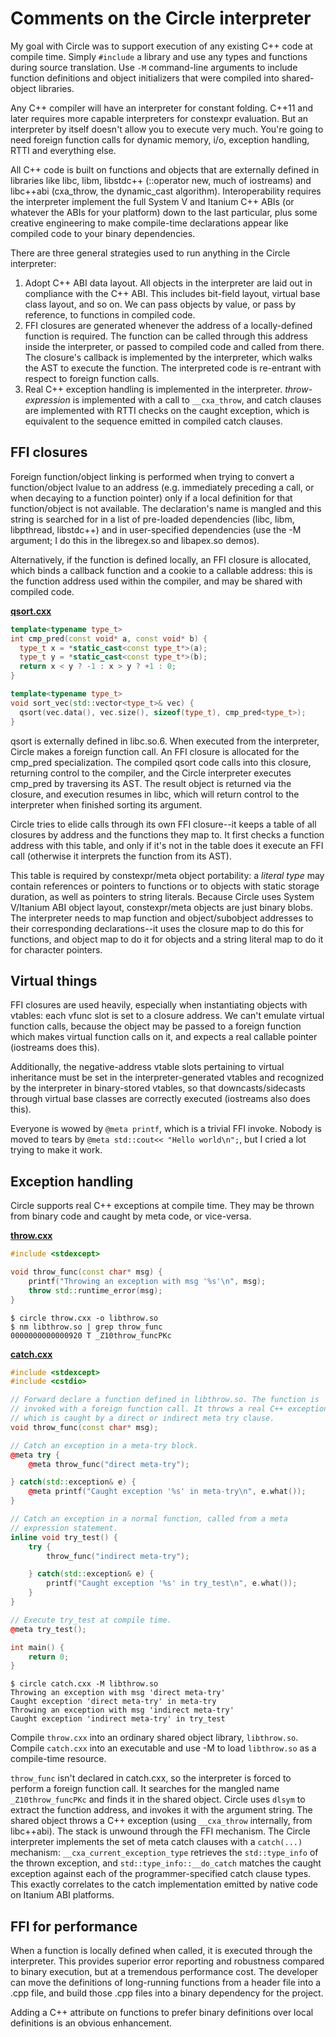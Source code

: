 # Comments on the Circle interpreter

My goal with Circle was to support execution of any existing C++ code at compile time. Simply `#include` a library and use any types and functions during source translation. Use `-M` command-line arguments to include function definitions and object initializers that were compiled into shared-object libraries.

Any C++ compiler will have an interpreter for constant folding. C++11 and later requires more capable interpreters for constexpr evaluation. But an interpreter by itself doesn't allow you to execute very much. You're going to need foreign function calls for dynamic memory, i/o, exception handling, RTTI and everything else.

All C++ code is built on functions and objects that are externally defined in libraries like libc, libm, libstdc++ (::operator new, much of iostreams) and libc++abi (cxa_throw, the dynamic_cast algorithm). Interoperability requires the interpreter implement the full System V and Itanium C++ ABIs (or whatever the ABIs for your platform) down to the last particular, plus some creative engineering to make compile-time declarations appear like compiled code to your binary dependencies.

There are three general strategies used to run anything in the Circle interpreter:
1. Adopt C++ ABI data layout. All objects in the interpreter are laid out in compliance with the C++ ABI. This includes bit-field layout, virtual base class layout, and so on. We can pass objects by value, or pass by reference, to functions in compiled code.
1. FFI closures are generated whenever the address of a locally-defined function is required. The function can be called through this address inside the interpreter, or passed to compiled code and called from there. The closure's callback is implemented by the interpreter, which walks the AST to execute the function. The interpreted code is re-entrant with respect to foreign function calls.
1. Real C++ exception handling is implemented in the interpreter. _throw-expression_ is implemented with a call to `__cxa_throw`, and catch clauses are implemented with RTTI checks on the caught exception, which is equivalent to the sequence emitted in compiled catch clauses.

## FFI closures

Foreign function/object linking is performed when trying to convert a function/object lvalue to an address (e.g. immediately preceding a call, or when decaying to a function pointer) only if a local definition for that function/object is not available. The declaration's name is mangled and this string is searched for in a list of pre-loaded dependencies (libc, libm, libpthread, libstdc++) and in user-specified dependencies (use the -M argument; I do this in the libregex.so and libapex.so demos).

Alternatively, if the function is defined locally, an FFI closure is allocated, which binds a callback function and a cookie to a callable address: this is the function address used within the compiler, and may be shared with compiled code.

[**qsort.cxx**](qsort.cxx)
```cpp
template<typename type_t>
int cmp_pred(const void* a, const void* b) {
  type_t x = *static_cast<const type_t*>(a);
  type_t y = *static_cast<const type_t*>(b);
  return x < y ? -1 : x > y ? +1 : 0;
}

template<typename type_t>
void sort_vec(std::vector<type_t>& vec) {
  qsort(vec.data(), vec.size(), sizeof(type_t), cmp_pred<type_t>);
}
```

qsort is externally defined in libc.so.6. When executed from the interpreter, Circle makes a foreign function call. An FFI closure is	allocated for the cmp_pred specialization. The compiled qsort code calls into this closure, returning control to the compiler, and the Circle interpreter executes cmp_pred by traversing its AST. The result object is returned via the closure, and execution resumes in libc, which will return control to the interpreter when finished sorting its argument.

Circle tries to elide calls through its own FFI closure--it keeps a table of all closures by address and the functions they map to. It first checks a function address with this table, and only if it's not in the table does it execute an FFI call (otherwise it interprets the function from its AST).

This table is required by constexpr/meta object portability: a _literal type_ may contain references or pointers to functions or to objects with static storage duration, as well as pointers to string literals. Because Circle uses System V/Itanium ABI object layout, constexpr/meta objects are just binary blobs. The interpreter needs to map function and object/subobject addresses to their corresponding declarations--it uses the closure map to do this for functions, and object map to do it for objects and a string literal map to do it for character pointers. 

## Virtual things

FFI closures are used heavily, especially when instantiating objects with vtables: each vfunc slot is set to a closure address. We can't emulate virtual function calls, because the object may be passed to a foreign function which makes virtual function calls on it, and expects a real callable pointer (iostreams does this). 

Additionally, the negative-address vtable slots pertaining to virtual inheritance must be set in the interpreter-generated vtables and recognized by the interpreter in binary-stored vtables, so that downcasts/sidecasts through virtual base classes are correctly executed (iostreams also does this).

Everyone is wowed by `@meta printf`, which is a trivial FFI invoke. Nobody is moved to tears by `@meta std::cout<< "Hello world\n";`, but I cried a lot trying to make it work. 

## Exception handling

Circle supports real C++ exceptions at compile time. They may be thrown from binary code and caught by meta code, or vice-versa.

[**throw.cxx**](throw.cxx)
```cpp
#include <stdexcept>

void throw_func(const char* msg) {
	printf("Throwing an exception with msg '%s'\n", msg);
	throw std::runtime_error(msg);
}
```
```
$ circle throw.cxx -o libthrow.so
$ nm libthrow.so | grep throw_func
0000000000000920 T _Z10throw_funcPKc
```

[**catch.cxx**](catch.cxx)
```cpp
#include <stdexcept>
#include <cstdio>

// Forward declare a function defined in libthrow.so. The function is
// invoked with a foreign function call. It throws a real C++ exception,
// which is caught by a direct or indirect meta try clause.
void throw_func(const char* msg);

// Catch an exception in a meta-try block.
@meta try {
	@meta throw_func("direct meta-try");

} catch(std::exception& e) {
	@meta printf("Caught exception '%s' in meta-try\n", e.what());
}

// Catch an exception in a normal function, called from a meta
// expression statement.
inline void try_test() {
	try {
		throw_func("indirect meta-try");

	} catch(std::exception& e) {
		printf("Caught exception '%s' in try_test\n", e.what());
	}
}

// Execute try_test at compile time.
@meta try_test();

int main() {
	return 0;
}
```
```
$ circle catch.cxx -M libthrow.so 
Throwing an exception with msg 'direct meta-try'
Caught exception 'direct meta-try' in meta-try
Throwing an exception with msg 'indirect meta-try'
Caught exception 'indirect meta-try' in try_test
```
Compile `throw.cxx` into an ordinary shared object library, `libthrow.so`. Compile `catch.cxx` into an executable and use -M to load `libthrow.so` as a compile-time resource. 

`throw_func` isn't declared in catch.cxx, so the interpreter is forced to perform a foreign function call. It searches for the mangled name `_Z10throw_funcPKc` and finds it in the shared object. Circle uses `dlsym` to extract the function address, and invokes it with the argument string. The shared object throws a C++ exception (using `__cxa_throw` internally, from libc++abi). The stack is unwound through the FFI mechanism. The Circle interpreter implements the set of meta catch clauses with a `catch(...)` mechanism: `__cxa_current_exception_type` retrieves the `std::type_info` of the thrown exception, and `std::type_info::__do_catch` matches the caught exception against each of the programmer-specified catch clause types. This exactly correlates to the catch implementation emitted by native code on Itanium ABI platforms.

## FFI for performance

When a function is locally defined when called, it is executed through the interpreter. This provides superior error reporting and robustness compared to binary execution, but at a tremendous performance cost. The developer can move the definitions of long-running functions from a header file into a .cpp file, and build those .cpp files into a binary dependency for the project.

Adding a C++ attribute on functions to prefer binary definitions over local definitions is an obvious enhancement. 